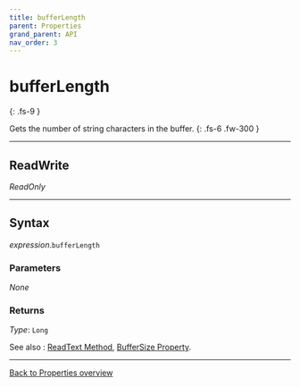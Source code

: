 ```yaml
---
title: bufferLength
parent: Properties
grand_parent: API
nav_order: 3
---
```


# bufferLength
{: .fs-9 }

Gets the number of string characters in the buffer.
{: .fs-6 .fw-300 }

---

## ReadWrite

_ReadOnly_

---

## Syntax

*expression*.`bufferLength`

### Parameters

_None_

### Returns

*Type*: `Long`

See also
: [ReadText Method](https://ecp-solutions.github.io/ECPTextStream/api/methods/readtext.html), [BufferSize Property](https://ecp-solutions.github.io/ECPTextStream/api/properties/buffersize.html).

---

[Back to Properties overview](https://ecp-solutions.github.io/ECPTextStream/api/properties/)
